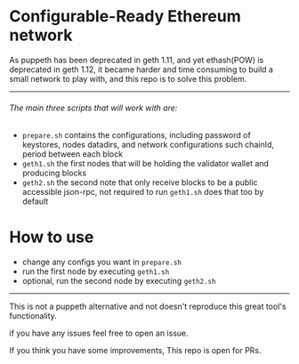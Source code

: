 # Configurable-Ready Ethereum network
As puppeth has been deprecated in geth 1.11, and yet ethash(POW) is deprecated in geth 1.12, it became harder and time consuming to build a small network to play with, and this repo is to solve this problem.

------

###### The main three scripts that will work with are:

- `prepare.sh` contains the configurations, including password of keystores, nodes datadirs, and network configurations such chainId, period between each block
- `geth1.sh` the first nodes that will be holding the validator wallet and producing blocks
- `geth2.sh` the second note that only receive blocks to be a public accessible json-rpc, not required to run `geth1.sh` does that too by default



# How to use 

- change any configs you want in `prepare.sh`
- run the first node by executing `geth1.sh`
- optional, run the second node by executing `geth2.sh` 



------

This is not a puppeth alternative and not doesn't reproduce this great tool's functionality.

if you have any issues feel free to open an issue. 

If you think you have some improvements, This repo is open for PRs.

